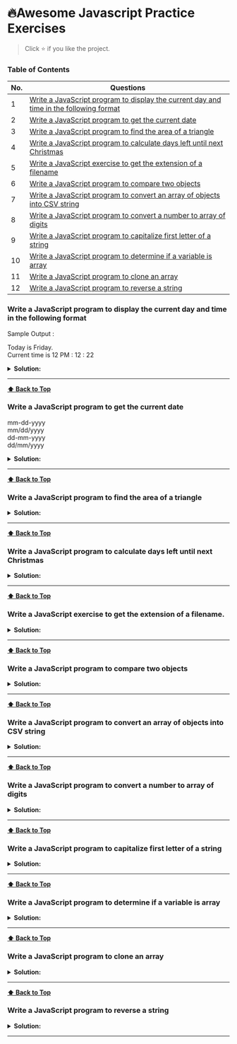 # 🔥Awesome Javascript Practice Exercises

> Click :star: if you like the project.

### Table of Contents

| No. | Questions                                                                                                                                                                         |
| --- | --------------------------------------------------------------------------------------------------------------------------------------------------------------------------------- |
| 1   | [Write a JavaScript program to display the current day and time in the following format](#write-a-javascript-program-to-display-the-current-day-and-time-in-the-following-format) |
| 2   | [Write a JavaScript program to get the current date](#write-a-javascript-program-to-get-the-current-date)                                                                         |
| 3   | [Write a JavaScript program to find the area of a triangle](#write-a-javascript-program-to-find-the-area-of-a-triangle)                                                           |
| 4   | [Write a JavaScript program to calculate days left until next Christmas](#write-a-javascript-program-to-calculate-days-left-until-next-christmas)                                 |
| 5   | [Write a JavaScript exercise to get the extension of a filename](#write-a-javascript-exercise-to-get-the-extension-of-a-filename)                                                 |
| 6   | [Write a JavaScript program to compare two objects](#write-a-javascript-program-to-compare-two-objects)                                                                           |
| 7   | [Write a JavaScript program to convert an array of objects into CSV string](#write-a-javascript-program-to-convert-an-array-of-objects-into-csv-string)                           |
| 8   | [Write a JavaScript program to convert a number to array of digits](#write-a-javascript-program-to-convert-a-number-to-array-of-digits)                                           |
| 9   | [Write a JavaScript program to capitalize first letter of a string](#write-a-javascript-program-to-capitalize-first-letter-of-a-string)                                           |
| 10  | [Write a JavaScript program to determine if a variable is array](#write-a-javascript-program-to-determine-if-a-variable-is-array)                                                                   |
| 11  | [Write a JavaScript program to clone an array](#write-a-javascript-program-to-clone-an-array)                                                                                     |
| 12  | [Write a JavaScript program to reverse a string](#write-a-javascript-program-to-reverse-a-string)                                                                                     |

### Write a JavaScript program to display the current day and time in the following format

Sample Output :

<p>
Today is Friday.<br />
Current time is 12 PM : 12 : 22
</p>
<details><summary><b>Solution:</b></summary>
<p>

```javascript
function getTime(today) {
  const ampm = today.getHours() > 12 ? 'pm' : 'am';
  const hours = today.getHours() % 12 ? today.getHours() % 12 : 12;
  const minutes =
    today.getMinutes() < 10 ? `0${today.getMinutes()}` : today.getMinutes();
  const seconds =
    today.getSeconds() < 10 ? `0${today.getSeconds()}` : today.getSeconds();

  return `${hours} ${ampm} : ${minutes} : ${seconds}`;
}

function getDay(today) {
  return [
    'Sunday',
    'Monday',
    'Tuesday',
    'Wednesday',
    'Thursday',
    'Friday',
    'Saturday',
  ][today.getDay()];
}

const d = new Date();
console.log(`Today is ${getDay(d)}`);
console.log(`Current time is ${getTime(d)}`);
```

<p>
</details>

---

**[⬆ Back to Top](#table-of-contents)**

### Write a JavaScript program to get the current date

mm-dd-yyyy <br />
mm/dd/yyyy <br />
dd-mm-yyyy <br />
dd/mm/yyyy

</p>
<details><summary><b>Solution:</b></summary>
<p>

```javascript
function getDate(date, format, separator) {
  const data = {
    yyyy: today.getFullYear(),
    mm: today.getMonth() < 10 ? `0${today.getMonth()}` : today.getMonth(),
    dd: today.getDate() < 10 ? `0${today.getDate()}` : today.getDate(),
  };

  return format
    .split(separator)
    .map((char) => data[char])
    .join(separator);
}
const today = new Date();

console.log(getDate(today, 'mm-dd-yyyy', '-'));
console.log(getDate(today, 'mm/dd/yyyy', '/'));
console.log(getDate(today, 'dd-mm-yyyy', '-'));
console.log(getDate(today, 'dd/mm/yyyy', '/'));
```

<p>
</details>

---

**[⬆ Back to Top](#table-of-contents)**

### Write a JavaScript program to find the area of a triangle

</p>
<details><summary><b>Solution:</b></summary>
<p>

```javascript
function areaOfTriangle(a, b, c) {
  const s = (a + b + c) / 2;

  return Math.sqrt(s * (s - a) * (s - b) * (s - c));
}

console.log(areaOfTriangle(5, 6, 7));
```

<p>
</details>

---

**[⬆ Back to Top](#table-of-contents)**

### Write a JavaScript program to calculate days left until next Christmas

</p>
<details><summary><b>Solution:</b></summary>
<p>

```javascript
function daysUntilChristmas() {
  const today = new Date();
  const difference = new Date(today.getFullYear(), 11, 25) - new Date();
  const oneDayInNilliseconds = 1000 * 3600 * 24;

  return Math.ceil(difference / oneDayInNilliseconds);
}

console.log(daysUntilChristmas());
```

<p>
</details>

---

**[⬆ Back to Top](#table-of-contents)**

### Write a JavaScript exercise to get the extension of a filename.

</p>
<details><summary><b>Solution:</b></summary>
<p>

```javascript
function getExtension(filename) {
  return filename.substring(filename.lastIndexOf('.') + 1);
}

console.log(getExtension('hello-world.txt'));
console.log(getExtension('awesome.component.ts'));
console.log(getExtension('readme.md'));
console.log(getExtension('user.jsx'));
```

<p>
</details>

---

**[⬆ Back to Top](#table-of-contents)**

### Write a JavaScript program to compare two objects

</p>
<details><summary><b>Solution:</b></summary>
<p>

```javascript
function matches(source, target) {
  return Object.keys(source).every(
    (key) => target.hasOwnProperty(key) && target[key] === source[key]
  );
}

const car = {
  color: 'red',
  type: 'suv',
};

p1 = {
  name: 'john doe',
  car,
};
p2 = {
  name: 'john doe',
  car,
};
console.log(matches(p1, p2)); // true
console.log(matches(p1, { color: 'red', type: 'suv' })); // false
console.log(matches(p1, { name: 'john doe', car })); // true
console.log(matches(p1, { name: 'jane doe', car })); // false
```

<p>
</details>

---

**[⬆ Back to Top](#table-of-contents)**

### Write a JavaScript program to convert an array of objects into CSV string

</p>
<details><summary><b>Solution:</b></summary>
<p>

```javascript
function arrayToCSV(collection) {
  const headers = {};
  const rows = collection
    .map(
      (row) =>
        `${Object.keys(row)
          .map((key) => {
            headers[key] = key;

            return row[key];
          })
          .join(',')}`
    )
    .join('\n');

  return `${Object.keys(headers).join(',')}\n${rows}`;
}

console.log(
  arrayToCSV([
    { name: 'India', city: 'Pune', continent: 'Asia' },
    { name: 'Kenya', city: 'Mombasa', continent: 'Africa' },
    {
      name: 'Canada',
      city: 'Waterloo',
      continent: 'North America',
      captial: 'Ottawa',
    },
    { name: 'France', city: 'Paris', continent: 'Europe' },
  ])
);
```

<p>
</details>

---

**[⬆ Back to Top](#table-of-contents)**

### Write a JavaScript program to convert a number to array of digits

</p>
<details><summary><b>Solution:</b></summary>
<p>

```javascript
function numberToArray(num) {
  if (typeof num === 'number') {
    return `${num}`.split('').map((n) => parseInt(n));
  } else {
    return NaN;
  }
}

console.log(numberToArray(1234)); // [1, 2, 3, 4]
console.log(numberToArray('dsc')); // NaN
```

<p>
</details>

---

**[⬆ Back to Top](#table-of-contents)**

### Write a JavaScript program to capitalize first letter of a string

</p>
<details><summary><b>Solution:</b></summary>
<p>

```javascript
function ucfirst(str) {
  return `${str.charAt(0).toUpperCase()}${str.substring(1)}`;
}

console.log(ucfirst('javascript'));
```

<p>
</details>

---

**[⬆ Back to Top](#table-of-contents)**

### Write a JavaScript program to determine if a variable is array

</p>
<details><summary><b>Solution:</b></summary>
<p>

```javascript
function is_array(param) {
  return Object.getPrototypeOf(param) === Array.prototype;
}

console.log(is_array([1, 2, 3, 4])); // true
console.log(is_array('abcd')); // false
```

<p>
</details>

---

**[⬆ Back to Top](#table-of-contents)**

### Write a JavaScript program to clone an array

</p>
<details><summary><b>Solution:</b></summary>
<p>

```javascript
// using spread operator
function cloneArr(arr) {
  return [...arr];
}

console.log([1, 2, 3, 4, 5]);

// using for slice
function cloneArr(arr) {
  return arr.slice();
}

console.log([1, 2, 3, 4, 5]);

// using JSON object
function cloneArr(arr) {
  return JSON.parse(JSON.stringify(arr));
}

console.log([1, 2, 3, 4, 5]);

// using Array.from
function cloneArr(arr) {
  return Array.from(arr);
}

console.log([1, 2, 3, 4, 5]);
```

<p>
</details>

---

**[⬆ Back to Top](#table-of-contents)**
### Write a JavaScript program to reverse a string
<p>
<details><summary><b>Solution:</b></summary>
</p>

```javascript
function reverse(str) {
  return str.split('').reverse().join('');
}

// Test the function
const input = "Hello, World!";
const reversed = reverse(input);
console.log(reversed); 
// Output: "!dlroW ,olleH"
```

<p>
</details>

---